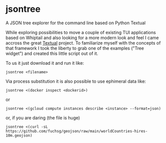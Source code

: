 # jsontree
A JSON tree explorer for the command line based on Python Textual

While exploring possibilities to move a couple of existing TUI applications based on Whiptail and also looking for a more modern look and feel I came accross the great [Textual](https://github.com/Textualize/textual) project. To familiarize myself with the concepts of that framework I took the liberty to grab one of the examples ("Tree widget") and created this little script out of it.

To us it just download it and run it like:

```
jsontree <filename>
```

Via process substitution it is also possible to use ephimeral data like:

```
jsontree <(docker inspect <dockerid>)
```
or
```
jsontree <(gcloud compute instances describe <instance> --format=json)
```
or, if you are daring (the file is huge)
```
jsontree <(curl -sL https://github.com/fuchsg/geojson/raw/main/worldCountries-hires-10m.geojson)
```
